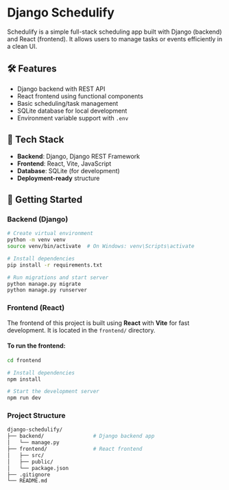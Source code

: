 # Django Schedulify

Schedulify is a simple full-stack scheduling app built with Django (backend) and React (frontend). It allows users to manage tasks or events efficiently in a clean UI.

## 🛠 Features

- Django backend with REST API
- React frontend using functional components
- Basic scheduling/task management
- SQLite database for local development
- Environment variable support with `.env`

## 🧰 Tech Stack

- **Backend**: Django, Django REST Framework
- **Frontend**: React, Vite, JavaScript
- **Database**: SQLite (for development)
- **Deployment-ready** structure

## 🚀 Getting Started

### Backend (Django)

```bash
# Create virtual environment
python -m venv venv
source venv/bin/activate  # On Windows: venv\Scripts\activate

# Install dependencies
pip install -r requirements.txt

# Run migrations and start server
python manage.py migrate
python manage.py runserver
```


### Frontend (React)

The frontend of this project is built using **React** with **Vite** for fast development. It is located in the `frontend/` directory.

#### To run the frontend:

```bash
cd frontend

# Install dependencies
npm install

# Start the development server
npm run dev
```


### Project Structure

```bash
django-schedulify/
├── backend/                # Django backend app
│   └── manage.py
├── frontend/               # React frontend
│   ├── src/
│   ├── public/
│   └── package.json
├── .gitignore
└── README.md

```
